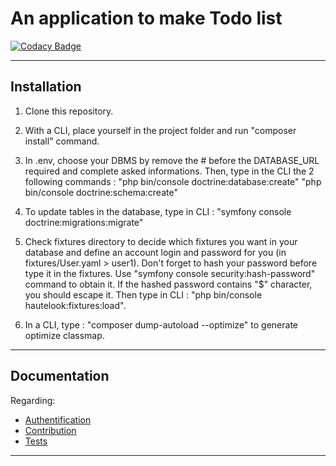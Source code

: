 # An application to make Todo list

[![Codacy Badge](https://api.codacy.com/project/badge/Grade/a8abb96a208f43e28d1b6a5a62cf5f2a)](https://app.codacy.com/gh/EmilieSchott/P8-ToDoCo?utm_source=github.com&utm_medium=referral&utm_content=EmilieSchott/P8-ToDoCo&utm_campaign=Badge_Grade_Settings)

---

## Installation

1. Clone this repository.

2. With a CLI, place yourself in the project folder and run "composer install" command.

3. In .env, choose your DBMS by remove the # before the DATABASE_URL required and complete asked informations. Then, type in the CLI the 2 following commands :
    "php bin/console doctrine:database:create"
    "php bin/console doctrine:schema:create"

4. To update tables in the database, type in CLI :
    "symfony console doctrine:migrations:migrate"

5. Check fixtures directory to decide which fixtures you want in your database and define an account login and password for you (in fixtures/User.yaml > user1).
    Don't forget to hash your password before type it in the fixtures. Use "symfony console security:hash-password" command to obtain it. If the hashed password contains "\$" character, you should escape it.
    Then type in CLI : "php bin/console hautelook:fixtures:load".

6. In a CLI, type : "composer dump-autoload --optimize" to generate optimize classmap.

---

## Documentation

Regarding:

- [Authentification](./docs/authentification.md)
- [Contribution](./docs/contribution.md)
- [Tests](./docs/tests.md)

---
